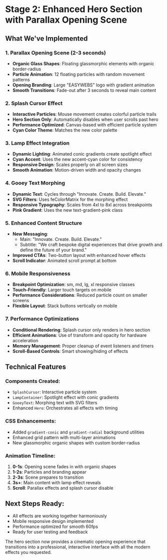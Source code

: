 # Stage 2: Enhanced Hero Section with Parallax Opening Scene

## What We've Implemented

### 1. **Parallax Opening Scene (2-3 seconds)**
- **Organic Glass Shapes**: Floating glassmorphic elements with organic border-radius
- **Particle Animation**: 12 floating particles with random movement patterns
- **Opening Branding**: Large "EASYWEBS" logo with gradient animation
- **Smooth Transitions**: Fade-out after 3 seconds to reveal main content

### 2. **Splash Cursor Effect**
- **Interactive Particles**: Mouse movement creates colorful particle trails
- **Hero Section Only**: Automatically disables when user scrolls past hero
- **Performance Optimized**: Canvas-based with efficient particle system
- **Cyan Color Theme**: Matches the new color palette

### 3. **Lamp Effect Integration**
- **Dynamic Lighting**: Animated conic gradients create spotlight effect
- **Cyan Accent**: Uses the new accent-cyan color for consistency
- **Responsive Design**: Scales properly on all screen sizes
- **Smooth Animation**: Motion-driven width and opacity changes

### 4. **Gooey Text Morphing**
- **Dynamic Text**: Cycles through "Innovate. Create. Build. Elevate."
- **SVG Filters**: Uses feColorMatrix for the morphing effect
- **Responsive Typography**: Scales from 4xl to 8xl across breakpoints
- **Pink Gradient**: Uses the new text-gradient-pink class

### 5. **Enhanced Content Structure**
- **New Messaging**: 
  - Main: "Innovate. Create. Build. Elevate."
  - Subtitle: "We craft bespoke digital experiences that drive growth and define the future of your brand."
- **Improved CTAs**: Two-button layout with enhanced hover effects
- **Scroll Indicator**: Animated scroll prompt at bottom

### 6. **Mobile Responsiveness**
- **Breakpoint Optimization**: sm, md, lg, xl responsive classes
- **Touch-Friendly**: Larger touch targets on mobile
- **Performance Considerations**: Reduced particle count on smaller screens
- **Flexible Layout**: Stack buttons vertically on mobile

### 7. **Performance Optimizations**
- **Conditional Rendering**: Splash cursor only renders in hero section
- **Efficient Animations**: Use of transform and opacity for hardware acceleration
- **Memory Management**: Proper cleanup of event listeners and timers
- **Scroll-Based Controls**: Smart showing/hiding of effects

## Technical Features

### Components Created:
- `SplashCursor`: Interactive particle system
- `LampContainer`: Spotlight effect with conic gradients  
- `GooeyText`: Morphing text with SVG filters
- Enhanced `Hero`: Orchestrates all effects with timing

### CSS Enhancements:
- Added `gradient-conic` and `gradient-radial` background utilities
- Enhanced grid pattern with multi-layer animations
- New glassmorphic organic shapes with custom border-radius

### Animation Timeline:
1. **0-1s**: Opening scene fades in with organic shapes
2. **1-2s**: Particles and branding appear
3. **2-3s**: Scene prepares to transition
4. **3s+**: Main content with lamp effect reveals
5. **Scroll**: Parallax effects and splash cursor disable

## Next Steps Ready:
- All effects are working together harmoniously
- Mobile responsive design implemented
- Performance optimized for smooth 60fps
- Ready for user testing and feedback

The hero section now provides a cinematic opening experience that transitions into a professional, interactive interface with all the modern effects you requested.
